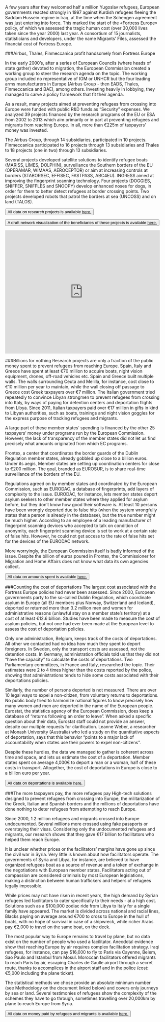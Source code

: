 

A few years after they welcomed half a million Yugoslav refugees, European governments reacted strongly in 1997 against Kurdish refugees fleeing the Saddam Hussein regime in Iraq, at the time when the Schengen agreement was just entering into force. This marked the start of the «Fortress Europe» policy, of which we assessed the tragic human cost (over 30,000 lives taken since the year 2000) last year. A consortium of 15 journalists, statisticians and developers, under the name Migrants’ Files, assessed the financial cost of Fortress Europe.

###Airbus, Thales, Finmeccanica profit handsomely from Fortress Europe

In the early 2000’s, after a series of European Councils (where heads of state gather) devoted to migration, the European Commission created a working group to steer the research agenda on the topic. The working group included no representative of IOM or UNHCR but the four leading arms manufacturers in Europe (Airbus Group - then EADS, Thales, Finmeccanica and BAE), among others. Investing heavily in lobbying, they managed to carve a policy framework that fit their agenda.

As a result, many projects aimed at preventing refugees from crossing into Europe were funded with public R&D funds as “Security” expenses. We analyzed 39 projects financed by the research programs of the EU or ESA from 2002 to 2013 which aim primarily or in part at preventing refugees and migrants from reaching Europe. In all, more than €225m of taxpayers’ money was invested.

The Airbus Group, through 14 subsidiaries, participated in 10 projects. Finmeccanica participated to 16 projects through 13 subsidiaries and Thales to 18 projects (one in two) through 13 subsidiaries. 

Several projects developed satellite solutions to identify refugee boats (MARISS, LIMES, DOLPHIN), surveillance the Southern borders of the EU (OPERAMAR, WIMAAS, AEROCEPTOR) or aim at increasing controls at borders (STABORSEC, EFFISEC, FASTPASS, ABC4EU). INGRESS aimed at improving the fingerprint scanning technology. Four projects (DOGGIES, SNIFFER, SNIFFLES and SNOOPY) develop enhanced noses for dogs, in order for them to better detect refugees at border crossing points. Two projects developed robots that patrol the borders at sea (UNCOSS) and on land (TALOS).

<button class ="getthedata">All data on research projects is available <a href="https://docs.google.com/spreadsheets/d/1OJJIVeSdmzNBUi6aBJIdVtHzv4-opnBewGpVBxJXRgw/edit#gid=6441497" TARGET="_blank"> here.</a></button>

<button class ="getthedata">A draft network visualization of the beneficiaries of these projects is available <a href="https://kumu.io/embed/4ee2bc6525a93ec48417f325f5483611" TARGET="_blank">here.</a></button>

<iframe src="https://kumu.io/embed/784f8a4446b2973ec3931acc715fcd1c" style="width: 100%; height: 400px"
scrolling="no" frameborder="0">
</iframe>


###Billions for nothing
Research projects are only a fraction of the public money spent to prevent refugees from reaching Europe. Spain, Italy and Greece have spent at least €70 million to acquire boats, night vision equipment, drones, off-road vehicles etc. Spain and Greece built multiple walls. The walls surrounding Ceuta and Melilla, for instance, cost close to €10 million per year to maintain, while the wall closing off passage to Greece cost Greek taxpayers over €7 million. The Italian government tried repeatedly to convince Libyan strongmen to prevent refugees from crossing into Italy, by ways of paying for detention centers and deportation flights from Libya. Since 2011, Italian taxpayers paid over €17 million in gifts in kind to Libyan authorities, such as boats, trainings and night vision goggles for the express purpose of tracking refugees and migrants.

A large part of these member states’ spending is financed by the other 25 taxpayers’ money under programs run by the European Commission. However, the lack of transparency of the member states did not let us find precisely what amounts originated from which EC programs.

Frontex, a center that coordinates the border guards of the Dublin Regulation member states, already gobbled up close to a billion euros. Under its aegis, Member states are setting up coordination centers for close to €200 million. The goal, branded as EUROSUR, is to share real-time surveillance of the borders of the EU.

Regulations agreed on by member states and coordinated by the European Commission, such as EURODAC, a database of fingerprints, add layers of complexity to the issue. EURODAC, for instance, lets member states deport asylum seekers to other member states where they applied for asylum before, but they don’t know how good their software is. At least 10 persons have been wrongly deported due to false hits (when the system wrongfully states that a person is already in the database), but the true number might be much higher. According to an employee of a leading manufacturer of fingerprint scanning devices who accepted to talk on condition of anonymity, each fingerprint scanning device is set to work at a certain rate of false hits. However, he could not get access to the rate of false hits set for the devices of the EURODAC network.

More worryingly, the European Commission itself is badly informed of the issue. Despite the billion of euros poured in Frontex, the Commissioner for Migration and Home Affairs does not know what data its own agencies collect.

<button class ="getthedata">All data on amounts spent is available <a href="https://docs.google.com/spreadsheets/d/1wC72sDmuN-mvwgMcSWhO-R3E-1wmSE19B_KiW7RBRSc/edit#gid=171341358" TARGET="_blank"> here.</a></button>

###Counting the cost of deportations
The largest cost associated with the Fortress Europe policies had never been assessed. Since 2000, European governments party to the so-called Dublin Regulation, which coordinate asylum in Europe (all EU members plus Norway, Switzerland and Iceland), deported or returned more than 3.2 million men and women for administrative reasons (unlawful stay on a member state’s territory) at a cost of at least €12.6 billion. Studies have been made to measure the cost of asylum policies, but not one had ever been made at the European level to assess the cost of deportation policies.

Only one administration, Belgium, keeps track of the costs of deportations. All other we contacted had no idea how much they spent to deport foreigners. In Sweden, only the transport costs are assessed, not the detention costs. In Germany, administration officials told us that they did not “have the capacity” to calculate the costs of deportations. Two Parliamentary committees, in France and Italy, researched the topic. Their estimates were 2 to 4 times higher than the costs reported by the police, showing that administrations tends to hide some costs associated with their deportations policies.

Similarly, the number of persons deported is not measured. There are over 10 legal ways to expel a non-citizen, from voluntary returns to deportations. No public body tried to harmonize national figures to know precisely how many women and men are deported in the name of the European people. Eurostat, the statistics agency of the European Commission, does keep a database of “returns following an order to leave”. When asked a specific question about their data, Eurostat staff could not provide an answer, despite our multiple requests for clarification. Leanne Weber, a researcher at Monash University (Australia) who led a study on the quantitative aspects of deportation, says that this behavior “points to a major lack of accountability when states use their powers to expel non-citizens”.

Despite these hurdles, the data we managed to gather is coherent across time and space, and lets us estimate the cost of a deportation. Member states spent on average 4,000€ to deport a man or a woman, half of these costs in transport. Altogether, the cost of deportations in Europe is close to a billion euro per year.

<button class ="getthedata">All data on deportations is available <a href="https://docs.google.com/spreadsheets/d/1rDThuJ1HVTsWWPEvauOIGuY0kd7h8fGkrxebmlMt7h4/edit#gid=0" TARGET="_blank">here.</a></button>

###The more taxpayers pay, the more refugees pay
High-tech solutions designed to prevent refugees from crossing into Europe, the militarization of the Greek, Italian and Spanish borders and the millions of deportations have done nothing to deter refugees from attempting to reach Europe.

Since 2000, 1.2 million refugees and migrants crossed into Europe undocumented. Several millions more crossed using fake passports or overstaying their visas. Considering only the undocumented refugees and migrants, our research shows that they gave €17 billion to facilitators who helped them reach Europe.

It is unclear whether prices or the facilitators’ margins have gone up since the civil war in Syria. Very little is known about how facilitators operate. The governments of Syria and Libya, for instance, are believed to have organized refugees boat as a source of revenue and a token of exchange in the negotiations with European member states. Facilitators acting out of compassion are considered criminals by most European legislations, making a distinction between human traffickers and helpers of refugees legally impossible.

While prices may not have risen in recent years, the high demand by Syrian refugees led facilitators to cater specifically to their needs - at a high cost. Solutions such as a $100,000 zodiac ride from Libya to Italy for a single family have appeared. The market is divided across national and racial lines, Blacks paying on average around €700 to cross to Europe in the hull of boats, with no hope of survival in case of a shipwreck, while richer Arabs pay €2,000 to travel on the same boat, on the deck.

The most popular way to Europe remains to travel by plane, but no data exist on the number of people who used a facilitator. Anecdotal evidence show that reaching Europe by air requires complex facilitation strategy. Iraqi refugees, for instance, can pay $16,000 to fly to Paris via Cayenne, Belem, Sao Paulo and Istanbul from Mosul. Moroccan facilitators offered migrants to reach Paris by air, escaping Charles de Gaulle airport through a secret route, thanks to accomplices in the airport staff and in the police (cost: €5,000 including the plane ticket).

The statistical methods we chose provide an absolute minimum number (see Methodology on the document linked below) and covers only journeys by sea or land. Several testimonies of refugees show the complexity of the schemes they have to go through, sometimes travelling over 20,000km by plane to reach Europe from Syria.

<button class ="getthedata">All data on money paid by refugees and migrants is available <a href="https://docs.google.com/spreadsheets/d/1cynO8lp6crS4p9kJZUqYUigEB15F2cAwGm7aD9cwoZU/edit#gid=779131653" TARGET="_blank"> here.</a></button>
